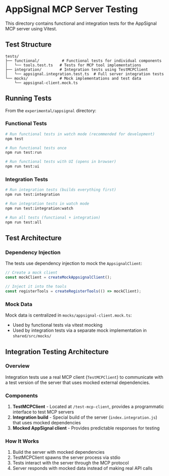 # AppSignal MCP Server Testing

This directory contains functional and integration tests for the AppSignal MCP server using Vitest.

## Test Structure

```
tests/
├── functional/          # Functional tests for individual components
│   └── tools.test.ts   # Tests for MCP tool implementations
├── integration/        # Integration tests using TestMCPClient
│   └── appsignal.integration.test.ts  # Full server integration tests
└── mocks/              # Mock implementations and test data
    └── appsignal-client.mock.ts
```

## Running Tests

From the `experimental/appsignal` directory:

### Functional Tests

```bash
# Run functional tests in watch mode (recommended for development)
npm test

# Run functional tests once
npm run test:run

# Run functional tests with UI (opens in browser)
npm run test:ui
```

### Integration Tests

```bash
# Run integration tests (builds everything first)
npm run test:integration

# Run integration tests in watch mode
npm run test:integration:watch

# Run all tests (functional + integration)
npm run test:all
```

## Test Architecture

### Dependency Injection
The tests use dependency injection to mock the `AppsignalClient`:

```typescript
// Create a mock client
const mockClient = createMockAppsignalClient();

// Inject it into the tools
const registerTools = createRegisterTools(() => mockClient);
```

### Mock Data
Mock data is centralized in `mocks/appsignal-client.mock.ts`:
- Used by functional tests via vitest mocking
- Used by integration tests via a separate mock implementation in `shared/src/mocks/`

## Integration Testing Architecture

### Overview
Integration tests use a real MCP client (`TestMCPClient`) to communicate with a test version of the server that uses mocked external dependencies.

### Components
1. **TestMCPClient** - Located at `/test-mcp-client`, provides a programmatic interface to test MCP servers
2. **Integration build** - Special build of the server (`index.integration.js`) that uses mocked dependencies
3. **Mocked AppSignal client** - Provides predictable responses for testing

### How It Works
1. Build the server with mocked dependencies
2. TestMCPClient spawns the server process via stdio
3. Tests interact with the server through the MCP protocol
4. Server responds with mocked data instead of making real API calls
